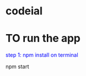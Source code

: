 # codeial

<h1>TO run the app </h1>
<p style="color: blue;">step 1: npm install on terminal</p>
<p> npm start </p>
